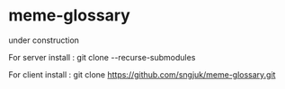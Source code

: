 # meme-glossary
under construction

For server install :
git clone --recurse-submodules

For client install :
git clone https://github.com/sngjuk/meme-glossary.git
